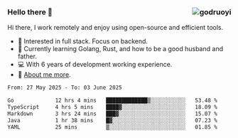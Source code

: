### Hello there 👋 <img align="right" src="https://github-readme-stats.vercel.app/api?username=godruoyi&show_icons=true" alt="godruoyi" />

Hi there, I work remotely and enjoy using open-source and efficient tools.

- 🔭 Interested in full stack. Focus on backend.
- 🌱 Currently learning Golang, Rust, and how to be a good husband and father.
- 💻 With 6 years of development working experience.
- 👒 [About me more](https://godruoyi.com/posts/about-godruoyi).



<!--START_SECTION:waka-->

```txt
From: 27 May 2025 - To: 03 June 2025

Go             12 hrs 4 mins   █████████████▒░░░░░░░░░░░   53.48 %
TypeScript     4 hrs 5 mins    ████▓░░░░░░░░░░░░░░░░░░░░   18.09 %
Markdown       3 hrs 24 mins   ███▓░░░░░░░░░░░░░░░░░░░░░   15.07 %
Java           1 hr 38 mins    █▓░░░░░░░░░░░░░░░░░░░░░░░   07.23 %
YAML           25 mins         ▒░░░░░░░░░░░░░░░░░░░░░░░░   01.85 %
```

<!--END_SECTION:waka-->
